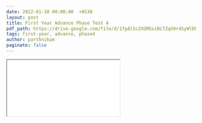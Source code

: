 ```yaml
---
date: 2022-01-30 00:00:00  +0530
layout: post
title: First Year Advance Phase Test 4
pdf_path: https://drive.google.com/file/d/1fpAl5c2XGMSxiNiTZqG9r4SyWlDFK5P1/preview?usp=drive_link
tags: first-year, advance, phase4
author: parthnikam
paginate: false
---
```


<iframe class="embed-pdf" src="{{ page.pdf_path }}#toolbar=0" seamless="seamless" scrolling="no" style="overflow:hidden"></iframe>
